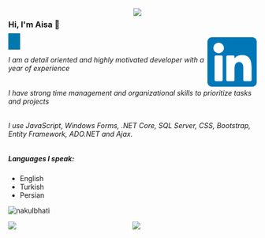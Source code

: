 

<img src="https://github.com/Aisa-Asghari/Aisa-Asghari/blob/main/laptop.jpg" width="250px" style="float:right" />

### Hi, I'm Aisa 👋

<a href="https://www.linkedin.com/in/aisa-asghari/" target="_blank" style="background-color:rgb(0,120,171); padding:8px 12px;"><img src="https://github.com/Aisa-Asghari/Aisa-Asghari/blob/main/linkedin-logo.png" width="100px" style="float:right" /></a>

###### I am a detail oriented and highly motivated developer with a year of experience
###### I have strong time management and organizational skills to prioritize tasks and projects
###### I use JavaScript, Windows Forms, .NET Core, SQL Server, CSS, Bootstrap, Entity Framework, ADO.NET and Ajax.
##### Languages I speak:
- English
- Turkish
- Persian 

<p align="left">
  <img src="https://komarev.com/ghpvc/?username=Aisa-Asghari" alt="nakulbhati" />
</p>

<p align="left">
  <img width="50%" src="https://github-readme-stats.vercel.app/api?username=Aisa-Asghari&show_icons=true&theme=tokyonight&count_private=true" 
       <p align="right">
  <img src="https://github-readme-stats.vercel.app/api/top-langs/?username=Aisa-Asghari&theme=default&layout=compact&hide_langs_below=1" />
</p>
